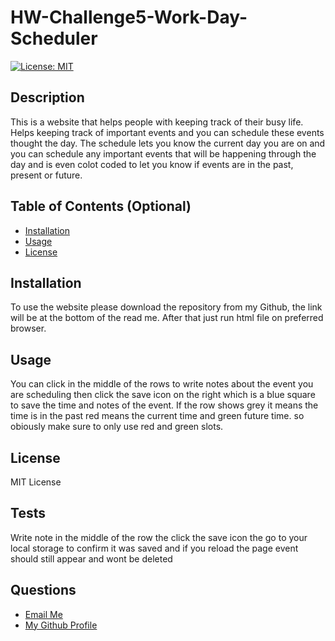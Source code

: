 # HW-Challenge5-Work-Day-Scheduler

  [![License: MIT](https://img.shields.io/badge/License-MIT-yellow.svg)](https://opensource.org/licenses/MIT)

## Description

This is a website that helps people with keeping track of their busy life. Helps keeping track of important events and you can schedule these events thought the day. The schedule lets you know the current day you are on and you can schedule any important events that will be happening through the day and is even colot coded to let you know if events are in the past, present or future. 

## Table of Contents (Optional)


- [Installation](#installation)
- [Usage](#usage)
- [License](#license)

## Installation

To use the website please download the repository from my Github, the link will be at the bottom of the read me. After that just run html file on preferred browser.

## Usage

You can click in the middle of the rows to write notes about the event you are scheduling then click the save icon on the right which is a blue square to save the time and notes of the event. If  the row shows grey it means the time is in the past red means the current time and green future time. so  obiously make sure to only use red and green slots.    


## License

 MIT License

## Tests

Write note in the middle of the row the click the save icon the go to your local storage to confirm it was saved and if you reload the page event should still appear  and wont be deleted

## Questions
<ul>
  <li> <a href='mailto://tavaresaxel95@gmail.com?subject="contact me"&body="Hello"'> Email Me </a></li>
  <li> <a href='https://github.com/tavaresaxel'> My Github Profile </a> </li>
</ul>